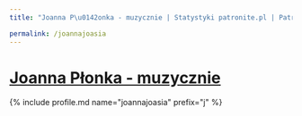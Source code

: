 ```yaml
---
title: "Joanna P\u0142onka - muzycznie | Statystyki patronite.pl | Patromierz"

permalink: /joannajoasia
---
```


# [Joanna Płonka - muzycznie](https://patronite.pl/joannajoasia)

{% include profile.md name="joannajoasia" prefix="j" %}

